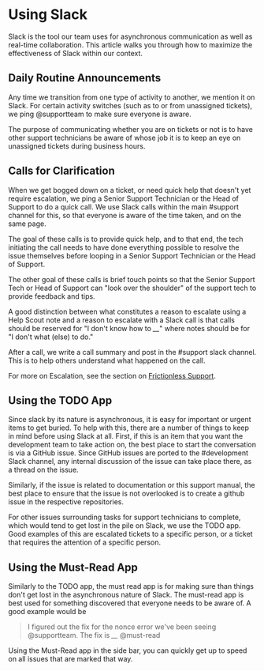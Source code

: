 # Using Slack

Slack is the tool our team uses for asynchronous communication as well as real-time collaboration. This article walks you through how to maximize the effectiveness of Slack within our context.

## Daily Routine Announcements

Any time we transition from one type of activity to another, we mention it on Slack. For certain activity switches \(such as to or from unassigned tickets\), we ping @supportteam to make sure everyone is aware.

The purpose of communicating whether you are on tickets or not is to have other support technicians be aware of whose job it is to keep an eye on unassigned tickets during business hours.

## Calls for Clarification

When we get bogged down on a ticket, or need quick help that doesn't yet require escalation, we ping a Senior Support Technician or the Head of Support to do a quick call. We use Slack calls within the main \#support channel for this, so that everyone is aware of the time taken, and on the same page.

The goal of these calls is to provide quick help, and to that end, the tech initiating the call needs to have done everything possible to resolve the issue themselves before looping in a Senior Support Technician or the Head of Support.

The other goal of these calls is brief touch points so that the Senior Support Tech or Head of Support can "look over the shoulder" of the support tech to provide feedback and tips.

A good distinction between what constitutes a reason to escalate using a Help Scout note and a reason to escalate with a Slack call is that calls should be reserved for "I don't know how to _\_\__" where notes should be for "I don't what \(else\) to do."

After a call, we write a call summary and post in the \#support slack channel. This is to help others understand what happened on the call.

For more on Escalation, see the section on [Frictionless Support](../principles-of-providing-excellent-support/frictionless-support.md).

## Using the TODO App

Since slack by its nature is asynchronous, it is easy for important or urgent items to get buried. To help with this, there are a number of things to keep in mind before using Slack at all. First, if this is an item that you want the development team to take action on, the best place to start the conversation is via a GitHub issue. Since GitHub issues are ported to the \#development Slack channel, any internal discussion of the issue can take place there, as a thread on the issue.

Similarly, if the issue is related to documentation or this support manual, the best place to ensure that the issue is not overlooked is to create a github issue in the respective repositories.

For other issues surrounding tasks for support technicians to complete, which would tend to get lost in the pile on Slack, we use the TODO app. Good examples of this are escalated tickets to a specific person, or a ticket that requires the attention of a specific person.

## Using the Must-Read App

Similarly to the TODO app, the must read app is for making sure than things don't get lost in the asynchronous nature of Slack. The must-read app is best used for something discovered that everyone needs to be aware of. A good example would be

> I figured out the fix for the nonce error we've been seeing @supportteam. The fix is _\_\__ @must-read

Using the Must-Read app in the side bar, you can quickly get up to speed on all issues that are marked that way.

